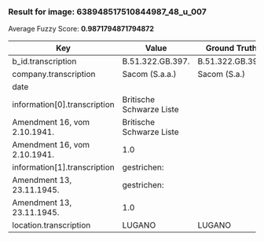 ### Result for image: 638948517510844987_48_u_007
Average Fuzzy Score: **0.9871794871794872**
<small>

| Key | Value | Ground Truth | Score |
| --- | --- | --- | --- |
| b_id.transcription | B.51.322.GB.397. | B.51.322.GB.397. | 1.0 |
| company.transcription | Sacom (S.a.a.) | Sacom (S.a.) | 0.923076923076923 |
| date |  |  | 1.0 |
| information[0].transcription | Britische Schwarze Liste
Amendment 16, vom 2.10.1941. | Britische Schwarze Liste
Amendment 16, vom 2.10.1941. | 1.0 |
| information[1].transcription | gestrichen:
Amendment 13, 23.11.1945. | gestrichen:
Amendment 13, 23.11.1945. | 1.0 |
| location.transcription | LUGANO | LUGANO | 1.0 |

</small>
